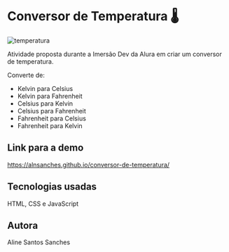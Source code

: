 # Conversor de Temperatura :thermometer:

![temperatura](https://user-images.githubusercontent.com/96800792/188935174-5bc7529f-63d6-41b0-b9cf-8f99c27932c4.jpg)


Atividade proposta durante a Imersão Dev da Alura em criar um conversor de temperatura.

Converte de: 

- Kelvin para Celsius
- Kelvin para Fahrenheit
- Celsius para Kelvin
- Celsius para Fahrenheit
- Fahrenheit para Celsius
- Fahrenheit para Kelvin

## Link para a demo
https://alnsanches.github.io/conversor-de-temperatura/

## Tecnologias usadas
HTML, CSS e JavaScript

## Autora
Aline Santos Sanches
